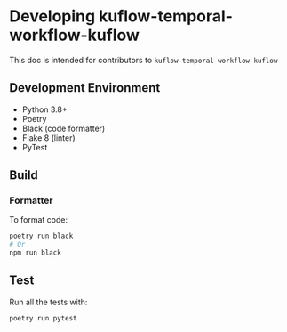 # Developing kuflow-temporal-workflow-kuflow

This doc is intended for contributors to `kuflow-temporal-workflow-kuflow`

## Development Environment

- Python 3.8+
- Poetry
- Black (code formatter)
- Flake 8 (linter)
- PyTest

## Build

### Formatter

To format code:

```bash
poetry run black
# Or
npm run black
```

## Test

Run all the tests with:

```bash
poetry run pytest
```
